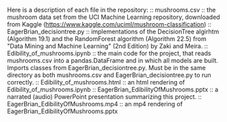 Here is a description of each file in the repository:
	:: mushrooms.csv :: the mushroom data set from the UCI Machine Learning repository, downloaded from Kaggle (https://www.kaggle.com/uciml/mushroom-classification)
	:: EagerBrian_decisiontree.py :: implementations of the DecisionTree algirhtm (Algorithm 19.1) and the RandomForest algorithm (Algorithm 22.5) from "Data Mining and Machine Learning" (2nd Edition) by Zaki and Meira.
	:: Edibility_of_mushrooms.ipynb :: the main code for the project, that reads mushrooms.csv into a pandas.DataFrame and in which all models are built.  Imports classes from EagerBrian_decisiontree.py.  Must be in the same directory as both mushrooms.csv and EagerBrian_decisiontree.py to run correctly.
	:: Edibility_of_mushrooms.html :: an html rendering of Edibility_of_mushrooms.ipynb
	:: EagerBrian_EdibilityOfMushrooms.pptx :: a narrated (audio) PowerPoint presentation summarizing this project.
	:: EagerBrian_EdibilityOfMushrooms.mp4 :: an mp4 rendering of EagerBrian_EdibilityOfMushrooms.pptx